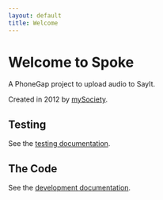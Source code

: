 ```yaml
---
layout: default
title: Welcome
---
```


Welcome to Spoke
================

A PhoneGap project to upload audio to SayIt.

Created in 2012 by [mySociety](http://www.mysociety.org/).

Testing
-------

See the [testing documentation](testing/).

The Code
--------
See the [development documentation](develop/).
